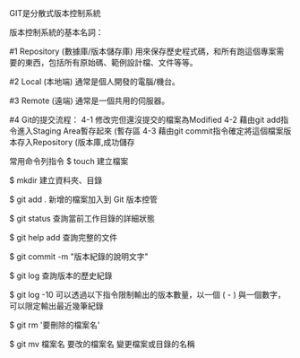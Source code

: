 GIT是分散式版本控制系統





版本控制系統的基本名詞：

#1 Repository (數據庫/版本儲存庫)
用來保存歷史程式碼，和所有跑這個專案需要的東西，包括所有原始碼、範例設計檔、文件等等。

#2 Local (本地端)
通常是個人開發的電腦/機台。

#3 Remote (遠端)
通常是一個共用的伺服器。

#4 Git的提交流程：
  4-1 修改完但還沒提交的檔案為Modified
  4-2 藉由git add指令進入Staging Area暫存起來 (暫存區
  4-3 藉由git commit指令確定將這個檔案版本存入Repository (版本庫,成功儲存
  

 





常用命令列指令
$ touch         建立檔案

$ mkdir         建立資料夾、目錄

$ git add .     新增的檔案加入到 Git 版本控管

$ git status    查詢當前工作目錄的詳細狀態 

$ git help add  查詢完整的文件

$ git commit -m "版本紀錄的說明文字"

$ git log       查詢版本的歷史紀錄

$ git log -10   可以透過以下指令限制輸出的版本數量，以一個 ( - ) 與一個數字，可以限定輸出最近幾筆紀錄

$ git rm '要刪除的檔案名'

$ git mv 檔案名 要改的檔案名  變更檔案或目錄的名稱

